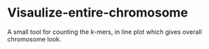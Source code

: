 # Visaulize-entire-chromosome
A small tool for counting the k-mers, in line plot which gives overall chromosome look.
